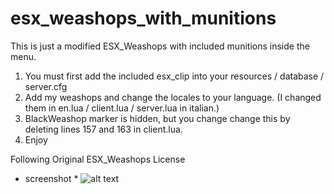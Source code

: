 # esx_weashops_with_munitions

This is just a modified ESX_Weashops with included munitions inside the menu.

1. You must first add the included esx_clip into your resources / database / server.cfg
2. Add my weashops and change the locales to your language. (I changed them in en.lua / client.lua / server.lua in italian.)
4. BlackWeashop marker is hidden, but you change change this by deleting lines 157 and 163 in client.lua.
3. Enjoy

Following Original ESX_Weashops License

* screenshot *
![alt text](https://i.imgur.com/u2zABSP.jpg)
